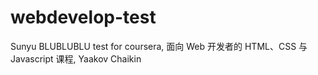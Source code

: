 # webdevelop-test
Sunyu BLUBLUBLU
test for coursera, 面向 Web 开发者的 HTML、CSS 与 Javascript 课程, Yaakov Chaikin
